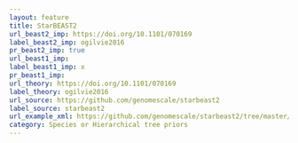 ```yaml
---
layout: feature
title: StarBEAST2
url_beast2_imp: https://doi.org/10.1101/070169
label_beast2_imp: ogilvie2016
pr_beast2_imp: true
url_beast1_imp: 
label_beast1_imp: x
pr_beast1_imp: 
url_theory: https://doi.org/10.1101/070169
label_theory: ogilvie2016
url_source: https://github.com/genomescale/starbeast2
label_source: starbeast2
url_example_xml: https://github.com/genomescale/starbeast2/tree/master/tutorial
category: Species or Hierarchical tree priors
---
```

